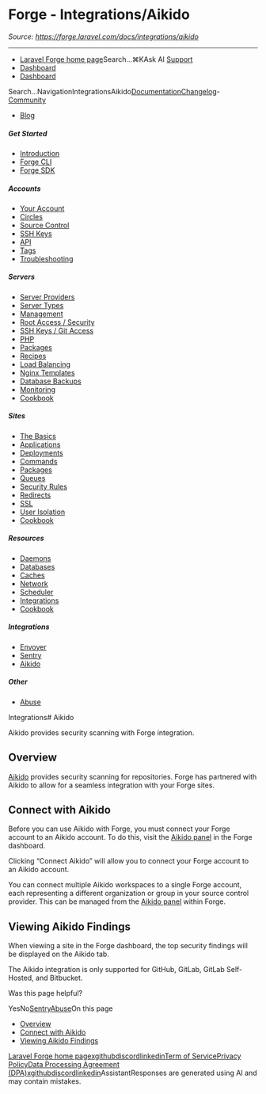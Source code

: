 # Forge - Integrations/Aikido

*Source: https://forge.laravel.com/docs/integrations/aikido*

---

- [Laravel Forge home page](https://forge.laravel.com)Search...⌘KAsk AI
[Support](/cdn-cgi/l/email-protection#c2a4adb0a5a782aea3b0a3b4a7aeeca1adaf)
- [Dashboard](https://forge.laravel.com)
- [Dashboard](https://forge.laravel.com)

Search...NavigationIntegrationsAikido[Documentation](/docs/introduction)[Changelog](/docs/changelog/changelog)- [Community](https://discord.com/invite/laravel)
- [Blog](https://blog.laravel.com/forge)
##### Get Started

- [Introduction](/docs/introduction)
- [Forge CLI](/docs/cli)
- [Forge SDK](/docs/sdk)

##### Accounts

- [Your Account](/docs/accounts/your-account)
- [Circles](/docs/accounts/circles)
- [Source Control](/docs/accounts/source-control)
- [SSH Keys](/docs/accounts/ssh)
- [API](/docs/accounts/api)
- [Tags](/docs/accounts/tags)
- [Troubleshooting](/docs/accounts/cookbook)

##### Servers

- [Server Providers](/docs/servers/providers)
- [Server Types](/docs/servers/types)
- [Management](/docs/servers/management)
- [Root Access / Security](/docs/servers/provisioning-process)
- [SSH Keys / Git Access](/docs/servers/ssh)
- [PHP](/docs/servers/php)
- [Packages](/docs/servers/packages)
- [Recipes](/docs/servers/recipes)
- [Load Balancing](/docs/servers/load-balancing)
- [Nginx Templates](/docs/servers/nginx-templates)
- [Database Backups](/docs/servers/backups)
- [Monitoring](/docs/servers/monitoring)
- [Cookbook](/docs/servers/cookbook)

##### Sites

- [The Basics](/docs/sites/the-basics)
- [Applications](/docs/sites/applications)
- [Deployments](/docs/sites/deployments)
- [Commands](/docs/sites/commands)
- [Packages](/docs/sites/packages)
- [Queues](/docs/sites/queues)
- [Security Rules](/docs/sites/security-rules)
- [Redirects](/docs/sites/redirects)
- [SSL](/docs/sites/ssl)
- [User Isolation](/docs/sites/user-isolation)
- [Cookbook](/docs/sites/cookbook)

##### Resources

- [Daemons](/docs/resources/daemons)
- [Databases](/docs/resources/databases)
- [Caches](/docs/resources/caches)
- [Network](/docs/resources/network)
- [Scheduler](/docs/resources/scheduler)
- [Integrations](/docs/resources/integrations)
- [Cookbook](/docs/resources/cookbook)

##### Integrations

- [Envoyer](/docs/integrations/envoyer)
- [Sentry](/docs/integrations/sentry)
- [Aikido](/docs/integrations/aikido)

##### Other

- [Abuse](/docs/abuse)

Integrations# Aikido

Aikido provides security scanning with Forge integration.

## [​](#overview)Overview

[Aikido](https://aikido.dev) provides security scanning for repositories. Forge has partnered with Aikido to allow for a seamless integration with your Forge sites.

## [​](#connect-with-aikido)Connect with Aikido

Before you can use Aikido with Forge, you must connect your Forge account to an Aikido account.
To do this, visit the [Aikido panel](https://forge.laravel.com/user-profile/aikido) in the Forge dashboard.

Clicking “Connect Aikido” will allow you to connect your Forge account to an Aikido account.

You can connect multiple Aikido workspaces to a single Forge account, each representing a different organization or group in your source control provider.
This can be managed from the [Aikido panel](https://forge.laravel.com/user-profile/aikido) within Forge.

## [​](#viewing-aikido-findings)Viewing Aikido Findings

When viewing a site in the Forge dashboard, the top security findings will be displayed on the Aikido tab.

The Aikido integration is only supported for GitHub, GitLab, GitLab Self-Hosted, and Bitbucket.

Was this page helpful?

YesNo[Sentry](/docs/integrations/sentry)[Abuse](/docs/abuse)On this page
- [Overview](#overview)
- [Connect with Aikido](#connect-with-aikido)
- [Viewing Aikido Findings](#viewing-aikido-findings)

[Laravel Forge home page](https://forge.laravel.com)[x](https://x.com/laravelphp)[github](https://github.com/laravel)[discord](https://discord.com/invite/laravel)[linkedin](https://linkedin.com/company/laravel)[Term of Service](https://forge.laravel.com/terms-of-service)[Privacy Policy](https://forge.laravel.com/privacy-policy)[Data Processing Agreement (DPA)](https://forge.laravel.com/data-processing-agreement)[x](https://x.com/laravelphp)[github](https://github.com/laravel)[discord](https://discord.com/invite/laravel)[linkedin](https://linkedin.com/company/laravel)AssistantResponses are generated using AI and may contain mistakes.